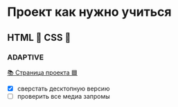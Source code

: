 # Проект как нужно учиться 
## HTML 🔴 CSS 🔵 
### ADAPTIVE
[📚 Страница проекта 🟦](https://navi113.github.io/p1_How_to_study_adaptive/) 

- [x] сверстать десктопную версию
- [ ]  проверить все медиа запромы